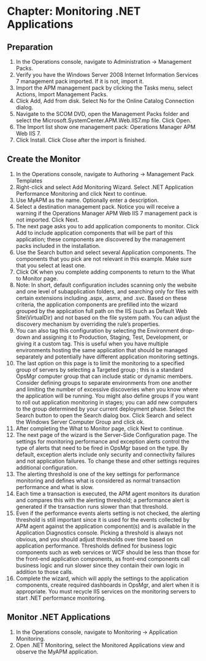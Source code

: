 # Chapter: Monitoring .NET Applications

## Preparation
1. In the Operations console, navigate to Administration -> Management Packs.
2. Verify you have the Windows Server 2008 Internet Information Services 7 management pack imported. If it is not, import it.
3. Import the APM management pack by clicking the Tasks menu, select Actions, Import Management Packs.
4. Click Add, Add from disk. Select No for the Online Catalog Connection dialog.
5. Navigate to the SCOM DVD, open the Management Packs folder and select the Microsoft.SystemCenter.APM.Web.IIS7.mp file. Click Open.
6. The Import list show one management pack:
Operations Manager APM Web IIS 7.
7. Click Install. Click Close after the import is finished.

## Create the Monitor
1.	In the Operations console, navigate to Authoring -> Management Pack Templates
2.	Right-click and select Add Monitoring Wizard. Select .NET Application Performance Monitoring and click Next to continue.
3.	Use MyAPM as the name. Optionally enter a description.
4.	Select a destination management pack. Notice you will receive a warning if the Operations Manager APM Web IIS 7 management pack is not imported. Click Next.
5.	The next page asks you to add application components to monitor. Click Add to include application components that will be part of this application; these components are discovered by the management packs included in the installation.
6.	Use the Search button and select several Application components. The components that you pick are not relevant in this example. Make sure that you select at least one.
7.	Click OK when you complete adding components to return to the What to Monitor page.
8.	Note: In short, default configuration includes scanning only the website and one level of subapplication folders, and searching only for files with certain extensions including .aspx, .asmx, and .svc. Based on these criteria, the application components are prefilled into the wizard grouped by the application full path on the IIS (such as Default Web Site\VirtualDir) and not based on the file system path. You can adjust the discovery mechanism by overriding the rule’s properties.
9.	You can also tag this configuration by selecting the Environment drop-down and assigning it to Production, Staging, Test, Development, or giving it a custom tag. This is useful when you have multiple environments hosting the same application that should be managed separately and potentially have different application monitoring settings.
10.	The last option on this page is to limit the monitoring to a specified group of servers by selecting a Targeted group ; this is a standard OpsMgr computer group that can include static or dynamic members. Consider defining groups to separate environments from one another and limiting the number of excessive discoveries when you know where the application will be running. You might also define groups if you want to roll out application monitoring in stages; you can add new computers to the group determined by your current deployment phase. Select the Search button to open the Search dialog box. Click Search and select the Windows Server Computer Group and click ok.
11.	After completing the What to Monitor page, click Next to continue.
12.	The next page of the wizard is the Server-Side Configuration page. The settings for monitoring performance and exception alerts control the type of alerts that need to be fired in OpsMgr based on the type. By default, exception alerts include only security and connectivity failures and not application failures. To change these and other settings requires additional configuration.
13.	The alerting threshold is one of the key settings for performance monitoring and defines what is considered as normal transaction performance and what is slow.
14.	Each time a transaction is executed, the APM agent monitors its duration and compares this with the alerting threshold; a performance alert is generated if the transaction runs slower than that threshold.
15.	Even if the performance events alerts setting is not checked, the alerting threshold is still important since it is used for the events collected by APM agent against the application component(s) and is available in the Application Diagnostics console. Picking a threshold is always not obvious, and you should adjust thresholds over time based on application performance. Thresholds defined for business logic components such as web services or WCF should be less than those for the front-end application components, as front-end components call business logic and run slower since they contain their own logic in addition to those calls.
16.	Complete the wizard, which will apply the settings to the application components, create required dashboards in OpsMgr, and alert when it is appropriate. You must recycle IIS services on the monitoring servers to start .NET performance monitoring.

## Monitor .NET Applications
1. In the Operations console, navigate to Monitoring -> Application Monitoring.
2. Open .NET Monitoring, select the Monitored Applications view and observe the MyAPM application.
